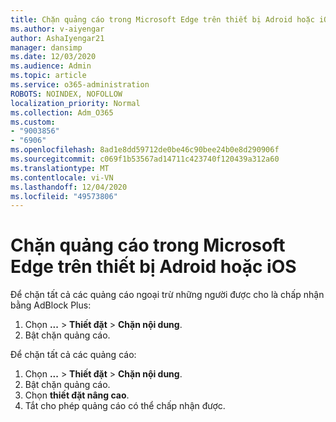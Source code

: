 ```yaml
---
title: Chặn quảng cáo trong Microsoft Edge trên thiết bị Adroid hoặc iOS
ms.author: v-aiyengar
author: AshaIyengar21
manager: dansimp
ms.date: 12/03/2020
ms.audience: Admin
ms.topic: article
ms.service: o365-administration
ROBOTS: NOINDEX, NOFOLLOW
localization_priority: Normal
ms.collection: Adm_O365
ms.custom:
- "9003856"
- "6906"
ms.openlocfilehash: 8ad1e8dd59712de0be46c90bee24b0e8d290906f
ms.sourcegitcommit: c069f1b53567ad14711c423740f120439a312a60
ms.translationtype: MT
ms.contentlocale: vi-VN
ms.lasthandoff: 12/04/2020
ms.locfileid: "49573806"
---
```

# <a name="block-ads-in-microsoft-edge-on-an-adroid-or-ios-device"></a>Chặn quảng cáo trong Microsoft Edge trên thiết bị Adroid hoặc iOS

Để chặn tất cả các quảng cáo ngoại trừ những người được cho là chấp nhận bằng AdBlock Plus:
1. Chọn **...** > **Thiết đặt**  >  **Chặn nội dung**.
2. Bật chặn quảng cáo.

Để chặn tất cả các quảng cáo:
1. Chọn **...** > **Thiết đặt**  >  **Chặn nội dung**.
2. Bật chặn quảng cáo.
3. Chọn **thiết đặt nâng cao**.
4. Tắt cho phép quảng cáo có thể chấp nhận được.